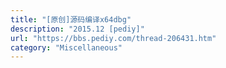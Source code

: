 ```yaml
---
title: "[原创]源码编译x64dbg"
description: "2015.12 [pediy]"
url: "https://bbs.pediy.com/thread-206431.htm"
category: "Miscellaneous"
---
```

